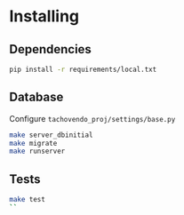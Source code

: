 # Installing

## Dependencies

```sh
pip install -r requirements/local.txt
```

## Database

Configure `tachovendo_proj/settings/base.py`

```sh
make server_dbinitial
make migrate
make runserver
```

## Tests

```sh
make test
``
